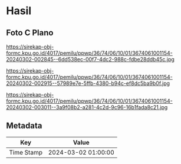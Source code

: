 # Hasil

## Foto C Plano

https://sirekap-obj-formc.kpu.go.id/4017/pemilu/ppwp/36/74/06/10/01/3674061001154-20240302-002845--6dd538ec-00f7-4dc2-988c-fdbe28ddb45c.jpg

https://sirekap-obj-formc.kpu.go.id/4017/pemilu/ppwp/36/74/06/10/01/3674061001154-20240302-002915--57989e7e-5ffb-4380-b94c-ef8dc5ba9b0f.jpg

https://sirekap-obj-formc.kpu.go.id/4017/pemilu/ppwp/36/74/06/10/01/3674061001154-20240302-003011--3a9f08b2-a281-4c2d-9c96-16b1fada8c21.jpg


## Metadata

| Key        | Value               |
| ---------- | ------------------- |
| Time Stamp | 2024-03-02 01:00:00 |



